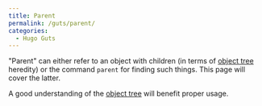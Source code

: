 ```yaml
---
title: Parent
permalink: /guts/parent/
categories: 
  - Hugo Guts
---
```


"Parent" can either refer to an object with children (in terms of
[object tree](/basics/object_tree) heredity) or the command `parent`
for finding such things. This page will cover the latter.

A good understanding of the [object tree](/basics/object_tree) will
benefit proper usage.
